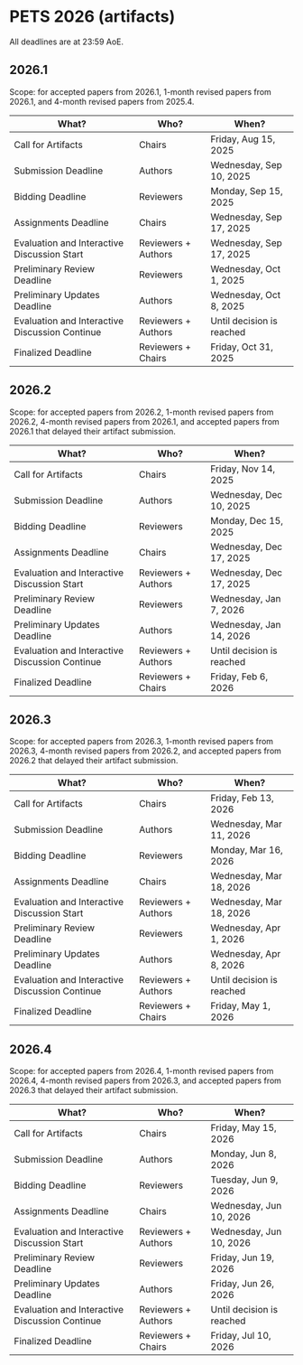 # PETS 2026 (artifacts)

All deadlines are at 23:59 AoE.

## 2026.1

Scope: for accepted papers from 2026.1, 1-month revised papers from 2026.1, and
4-month revised papers from 2025.4.

| What?                                          | Who?                | When?                     |
| ---------------------------------------------- | ------------------- | ------------------------- |
| Call for Artifacts                             | Chairs              | Friday, Aug 15, 2025      |
| Submission Deadline                            | Authors             | Wednesday, Sep 10, 2025   |
| Bidding Deadline                               | Reviewers           | Monday, Sep 15, 2025      |
| Assignments Deadline                           | Chairs              | Wednesday, Sep 17, 2025   |
| Evaluation and Interactive Discussion Start    | Reviewers + Authors | Wednesday, Sep 17, 2025   |
| Preliminary Review Deadline                    | Reviewers           | Wednesday, Oct 1, 2025    |
| Preliminary Updates Deadline                   | Authors             | Wednesday, Oct 8, 2025    |
| Evaluation and Interactive Discussion Continue | Reviewers + Authors | Until decision is reached |
| Finalized Deadline                             | Reviewers + Chairs  | Friday, Oct 31, 2025      |

## 2026.2

Scope: for accepted papers from 2026.2, 1-month revised papers from 2026.2,
4-month revised papers from 2026.1, and accepted papers from 2026.1 that delayed
their artifact submission.

| What?                                          | Who?                | When?                     |
| ---------------------------------------------- | ------------------- | ------------------------- |
| Call for Artifacts                             | Chairs              | Friday, Nov 14, 2025      |
| Submission Deadline                            | Authors             | Wednesday, Dec 10, 2025   |
| Bidding Deadline                               | Reviewers           | Monday, Dec 15, 2025      |
| Assignments Deadline                           | Chairs              | Wednesday, Dec 17, 2025   |
| Evaluation and Interactive Discussion Start    | Reviewers + Authors | Wednesday, Dec 17, 2025   |
| Preliminary Review Deadline                    | Reviewers           | Wednesday, Jan 7, 2026    |
| Preliminary Updates Deadline                   | Authors             | Wednesday, Jan 14, 2026   |
| Evaluation and Interactive Discussion Continue | Reviewers + Authors | Until decision is reached |
| Finalized Deadline                             | Reviewers + Chairs  | Friday, Feb 6, 2026       |

## 2026.3

Scope: for accepted papers from 2026.3, 1-month revised papers from 2026.3,
4-month revised papers from 2026.2, and accepted papers from 2026.2 that delayed
their artifact submission.

| What?                                          | Who?                | When?                     |
| ---------------------------------------------- | ------------------- | ------------------------- |
| Call for Artifacts                             | Chairs              | Friday, Feb 13, 2026      |
| Submission Deadline                            | Authors             | Wednesday, Mar 11, 2026   |
| Bidding Deadline                               | Reviewers           | Monday, Mar 16, 2026      |
| Assignments Deadline                           | Chairs              | Wednesday, Mar 18, 2026   |
| Evaluation and Interactive Discussion Start    | Reviewers + Authors | Wednesday, Mar 18, 2026   |
| Preliminary Review Deadline                    | Reviewers           | Wednesday, Apr 1, 2026    |
| Preliminary Updates Deadline                   | Authors             | Wednesday, Apr 8, 2026    |
| Evaluation and Interactive Discussion Continue | Reviewers + Authors | Until decision is reached |
| Finalized Deadline                             | Reviewers + Chairs  | Friday, May 1, 2026       |


## 2026.4

Scope: for accepted papers from 2026.4, 1-month revised papers from 2026.4,
4-month revised papers from 2026.3, and accepted papers from 2026.3 that delayed
their artifact submission.

| What?                                          | Who?                | When?                     |
| ---------------------------------------------- | ------------------- | ------------------------- |
| Call for Artifacts                             | Chairs              | Friday, May 15, 2026      |
| Submission Deadline                            | Authors             | Monday, Jun 8, 2026       |
| Bidding Deadline                               | Reviewers           | Tuesday, Jun 9, 2026      |
| Assignments Deadline                           | Chairs              | Wednesday, Jun 10, 2026   |
| Evaluation and Interactive Discussion Start    | Reviewers + Authors | Wednesday, Jun 10, 2026   |
| Preliminary Review Deadline                    | Reviewers           | Friday, Jun 19, 2026      |
| Preliminary Updates Deadline                   | Authors             | Friday, Jun 26, 2026      |
| Evaluation and Interactive Discussion Continue | Reviewers + Authors | Until decision is reached |
| Finalized Deadline                             | Reviewers + Chairs  | Friday, Jul 10, 2026      |
